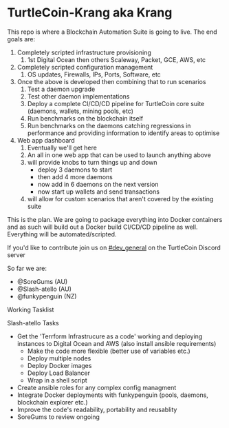 # TurtleCoin-Krang aka Krang

This repo is where a Blockchain Automation Suite is going to live. The end goals are:

1. Completely scripted infrastructure provisioning
   1. 1st Digital Ocean then others Scaleway, Packet, GCE, AWS, etc
2. Completely scripted configuration management
   1. OS updates, Firewalls, IPs, Ports, Software, etc
3. Once the above is developed then combining that to run scenarios
   1. Test a daemon upgrade
   2. Test other daemon implementations
   3. Deploy a complete CI/CD/CD pipeline for TurtleCoin core suite (daemons, wallets, mining pools, etc)
   4. Run benchmarks on the blockchain itself
   5. Run benchmarks on the daemons catching regressions in performance and providing information to identify areas to optimise
4. Web app dashboard 
   1. Eventually we'll get here
   2. An all in one web app that can be used to launch anything above
   3. will provide knobs to turn things up and down
      - deploy 3 daemons to start
      - then add 4 more daemons
      - now add in 6 daemons on the next version
      - now start up wallets and send transactions
   4. will allow for custom scenarios that aren't covered by the existing suite
    
This is the plan. We are going to package everything into Docker containers and as such will build out a Docker build CI/CD/CD pipeline as well. Everything will be automated/scripted.

If you'd like to contribute join us on [#dev_general](https://discord.gg/JutXdZC) on the TurtleCoin Discord server

So far we are:
  + @SoreGums (AU)
  + @Slash-atello (AU)
  + @funkypenguin (NZ)
  
Working Tasklist

Slash-atello Tasks
- Get the 'Terrform Infrastrucure as a code' working and deploying instances to Digital Ocean and AWS (also install ansible requirements)
   - Make the code more flexible (better use of variables etc.)
   - Deploy multiple nodes
   - Deploy Docker images
   - Deploy Load Balancer
   - Wrap in a shell script
- Create ansible roles for any complex config managment
- Integrate Docker deployments with funkypenguin (pools, daemons, blockchain explorer etc.)
- Improve the code's readability, portability and reusablity
- SoreGums to review ongoing
      

